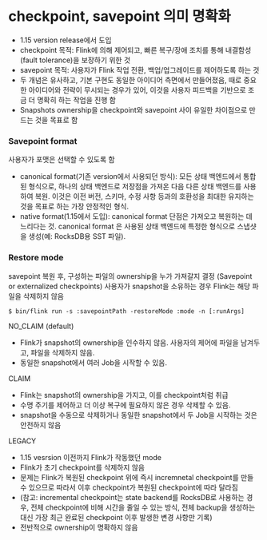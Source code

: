 # checkpoint, savepoint 의미 명확화
- 1.15 version release에서 도입
- checkpoint 목적: Flink에 의해 제어되고, 빠른 복구/장애 조치를 통해 내결함성(fault tolerance)을 보장하기 위한 것
- savepoint 목적: 사용자가 Flink 작업 전환, 백업/업그레이드를 제어하도록 하는 것
- 두 개념은 유사하고, 기본 구현도 동일한 아이디어 측면에서 만들어졌음, 때로 중요한 아이디어와 전략이 무시되는 경우가 있어, 이것을 사용자 피드백을 기반으로 조금 더 명확히 하는 작업을 진행 함
- Snapshots ownership을 checkpoint와 savepoint 사이 유일한 차이점으로 만드는 것을 목표로 함

### Savepoint format
사용자가 포맷은 선택할 수 있도록 함
- canonical format(기존 version에서 사용되던 방식): 모든 상태 백엔드에서 통합된 형식으로, 하나의 상태 백엔드로 저장점을 가져온 다음 다른 상태 백엔드를 사용하여 복원. 이것은 이전 버전, 스키마, 수정 사항 등과의 호환성을 최대한 유지하는 것을 목표로 하는 가장 안정적인 형식.
- native format(1.15에서 도입): canonical format 단점은 가져오고 복원하는 데 느리다는 것. canonical format 은 사용된 상태 백엔드에 특정한 형식으로 스냅샷을 생성(예: RocksDB용 SST 파일).

### Restore mode
savepoint 복원 후, 구성하는 파일의 ownership을 누가 가져갈지 결정 (Savepoint or externalized checkpoints)
사용자가 snapshot을 소유하는 경우 Flink는 해당 파일을 삭제하지 않음
````
$ bin/flink run -s :savepointPath -restoreMode :mode -n [:runArgs]
````
NO_CLAIM (default)
- Flink가 snapshot의 ownership을 인수하지 않음. 사용자의 제어에 파일을 남겨두고, 파일을 삭제하지 않음. 
- 동일한 snapshot에서 여러 Job을 시작할 수 있음.

CLAIM
- Flink는 snapshot의 ownership을 가지고, 이를 checkpoint처럼 취급
- 수명 주기를 제어하고 더 이상 복구에 필요하지 않은 경우 삭제할 수 있음.
- snapshot을 수동으로 삭제하거나 동일한 snapshot에서 두 Job을 시작하는 것은 안전하지 않음

LEGACY
- 1.15 vesrsion 이전까지 Flink가 작동했던 mode
- Flink가 초기 checkpoint를 삭제하지 않음
- 문제는 Flink가 복원된 checkpoint 위에 즉시 incremnetal checkpoint를 만들 수 있으므로 따라서 이후 checkpoint가 복원된 checkpoint에 따라 달라짐
- (참고: incremental checkpoint는 state backend를 RocksDB로 사용하는 경우, 전체 checkpoint에 비해 시간을 줄일 수 있는 방식, 전체 backup을 생성하는 대신 가장 최근 완료된 checkpoint 이후 발생한 변경 사항만 기록)
- 전반적으로 ownership이 명확하지 않음
